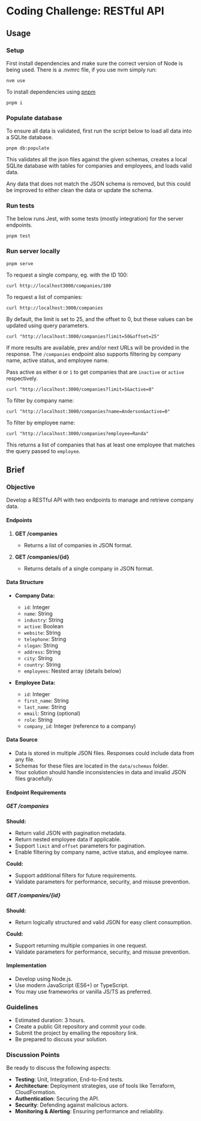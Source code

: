 
# Coding Challenge: RESTful API

## Usage

### Setup

First install dependencies and make sure the correct version of Node is being used. There is a .nvmrc file, if you use nvm simply run:

```shell
nvm use 
```

To install dependencies using [pnpm](https://pnpm.io/)

```shell
pnpm i
```

### Populate database

To ensure all data is validated, first run the script below to load all data into a SQLite database.

```shell
pnpm db:populate
```

This validates all the json files against the given schemas, creates a local SQLite database with tables for companies and employees, and loads valid data.

Any data that does not match the JSON schema is removed, but this could be improved to either clean the data or update the schema.

### Run tests

The below runs Jest, with some tests (mostly integration) for the server endpoints.

```shell
pnpm test
```

### Run server locally

```shell
pnpm serve
```

To request a single company, eg. with the ID 100:

```shell
curl http://localhost3000/companies/100
```

To request a list of companies:

```shell
curl http://localhost:3000/companies
```

By default, the limit is set to 25, and the offset to 0, but these values can be updated using query parameters.

```shell
curl "http://localhost:3000/companies?limit=50&offset=25"
```

If more results are available, prev and/or next URLs will be provided in the response. The `/companies` endpoint also supports filtering by company name, active status, and employee name.

Pass active as either `0` or `1` to get companies that are `inactive` or `active` respectively.

```shell
curl "http://localhost:3000/companies?limit=5&active=0"
```

To filter by company name:

```shell
curl "http://localhost:3000/companies?name=Anderson&active=0"
```

To filter by employee name:

```shell
curl "http://localhost:3000/companies?employee=Randa"
```

This returns a list of companies that has at least one employee that matches the query passed to `employee`.

## Brief

### Objective

Develop a RESTful API with two endpoints to manage and retrieve company data.

#### Endpoints

1.  **GET /companies**
    
    -   Returns a list of companies in JSON format.
2.  **GET /companies/{id}**
    
    -   Returns details of a single company in JSON format.

#### Data Structure

-   **Company Data:**
    
    -   `id`: Integer
    -   `name`: String
    -   `industry`: String
    -   `active`: Boolean
    -   `website`: String
    -   `telephone`: String
    -   `slogan`: String
    -   `address`: String
    -   `city`: String
    -   `country`: String
    -   `employees`: Nested array (details below)
-   **Employee Data:**
    
    -   `id`: Integer
    -   `first_name`: String
    -   `last_name`: String
    -   `email`: String (optional)
    -   `role`: String
    -   `company_id`: Integer (reference to a company)

#### Data Source

-   Data is stored in multiple JSON files. Responses could include data from any file.
-   Schemas for these files are located in the `data/schemas` folder.
-   Your solution should handle inconsistencies in data and invalid JSON files gracefully.

#### Endpoint Requirements

##### GET /companies

**Should:**

-   Return valid JSON with pagination metadata.
-   Return nested employee data if applicable.
-   Support `limit` and `offset` parameters for pagination.
-   Enable filtering by company name, active status, and employee name.

**Could:**

-   Support additional filters for future requirements.
-   Validate parameters for performance, security, and misuse prevention.

##### GET /companies/{id}

**Should:**

-   Return logically structured and valid JSON for easy client consumption.

**Could:**

-   Support returning multiple companies in one request.
-   Validate parameters for performance, security, and misuse prevention.

#### Implementation

-   Develop using Node.js.
-   Use modern JavaScript (ES6+) or TypeScript.
-   You may use frameworks or vanilla JS/TS as preferred.

### Guidelines

-   Estimated duration: 3 hours.
-   Create a public Git repository and commit your code.
-   Submit the project by emailing the repository link.
-   Be prepared to discuss your solution.

### Discussion Points

Be ready to discuss the following aspects:

-   **Testing**: Unit, Integration, End-to-End tests.
-   **Architecture**: Deployment strategies, use of tools like Terraform, CloudFormation.
-   **Authentication**: Securing the API.
-   **Security**: Defending against malicious actors.
-   **Monitoring & Alerting**: Ensuring performance and reliability.
